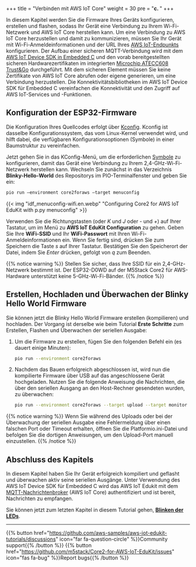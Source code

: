 +++
title = "Verbinden mit AWS IoT Core"
weight = 30
pre = "<b>c. </b>"
+++

In diesem Kapitel werden Sie die Firmware Ihres Geräts konfigurieren, erstellen und flashen, sodass Ihr Gerät eine Verbindung zu Ihrem Wi-Fi-Netzwerk und AWS IoT Core herstellen kann. Um eine Verbindung zu AWS IoT Core herzustellen und damit zu kommunizieren, müssen Sie Ihr Gerät mit Wi-Fi-Anmeldeinformationen und der URL Ihres [AWS IoT-Endpunkts](https://docs.aws.amazon.com/iot/latest/developerguide/connect-to-iot.html#iot-device-endpoint-intro) konfigurieren. Der Aufbau einer sicheren MQTT-Verbindung wird mit dem [AWS IoT Device SDK in Embedded C](https://github.com/espressif/aws-iot-device-sdk-embedded-C/tree/61f25f34712b1513bf1cb94771620e9b2b001970) und den vorab bereitgestellten sicheren Hardwarezertifikaten im integrierten [Microchip ATECC608 Trust&Go](https://www.microchip.com/wwwproducts/en/ATECC608B-TNGTLS) durchgeführt. Mit dem sicheren Element müssen Sie keine Zertifikate von AWS IoT Core abrufen oder eigene generieren, um eine Verbindung herzustellen. Die Konnektivitätsbibliotheken im AWS IoT Device SDK für Embedded C vereinfachen die Konnektivität und den Zugriff auf AWS IoT-Services und -Funktionen.

## Konfiguration der ESP32-Firmware
Die Konfiguration Ihres Quellcodes erfolgt über [Kconfig](https://www.kernel.org/doc/html/latest/kbuild/kconfig-language.html). Kconfig ist dasselbe Konfigurationssystem, das vom Linux-Kernel verwendet wird, und hilft dabei, die verfügbaren Konfigurationsoptionen (Symbole) in einer Baumstruktur zu vereinfachen.

Jetzt gehen Sie in das KConfig-Menü, um die erforderlichen [Symbole](https://www.kernel.org/doc/html/latest/kbuild/kconfig-language.html) zu konfigurieren, damit das Gerät eine Verbindung zu Ihrem 2,4-GHz-Wi-Fi-Netzwerk herstellen kann. Wechseln Sie zunächst in das Verzeichnis **Blinky-Hello-World** des Repositorys im PIO-Terminalfenster und geben Sie ein:
```bash
pio run —environment core2foraws —target menuconfig
```

{{< img "idf_menuconfig-wifi.en.webp" "Configuring Core2 for AWS IoT EduKit with p.py menuconfig" >}}

Verwenden Sie die Richtungstasten (oder *K* und *J* oder *-* und *+*) auf Ihrer Tastatur, um im Menü zu **AWS IoT EduKit Configuration** zu gehen. Geben Sie Ihre **WiFi-SSID** und Ihr **WiFi-Passwort** mit Ihren Wi-Fi-Anmeldeinformationen ein. Wenn Sie fertig sind, drücken Sie zum Speichern die Taste *s* auf Ihrer Tastatur. Bestätigen Sie den Speicherort der Datei, indem Sie *Enter* drücken, gefolgt von *q* zum Beenden.

{{% notice warning %}}
Stellen Sie sicher, dass Ihre SSID für ein 2,4-GHz-Netzwerk bestimmt ist. Der ESP32-D0WD auf der M5Stack Core2 für AWS-Hardware unterstützt keine 5-GHz-Wi-Fi-Bänder.
{{% /notice %}}

## Erstellen, Hochladen und Überwachen der Blinky Hello World Firmware
Sie können jetzt die Blinky Hello World Firmware erstellen (kompilieren) und hochladen. Der Vorgang ist derselbe wie beim Tutorial **Erste Schritte** zum Erstellen, Flashen und Überwachen der seriellen Ausgabe:

1) Um die Firmware zu erstellen, fügen Sie den folgenden Befehl ein (es dauert einige Minuten):
    ```bash
    pio run --environment core2foraws
    ```
2) Nachdem das Bauen erfolgreich abgeschlossen ist, wird nun die kompilierte Firmware über USB auf das angeschlossene Gerät hochgeladen. Nutzen Sie die folgende Anweisung die Nachrichten, die über den seriellen Ausgang an den Host-Rechner gesendeten wurden, zu überwachen:
    ```bash
    pio run --environment core2foraws --target upload --target monitor
    ```
{{% notice warning %}}
Wenn Sie während des Uploads oder bei der Überwachung der seriellen Ausgabe eine Fehlermeldung über einen falschen Port oder Timeout erhalten, öffnen Sie die Platformio.ini-Datei und befolgen Sie die dortigen Anweisungen, um den Upload-Port manuell einzustellen.
{{% /notice %}}

## Abschluss des Kapitels
In diesem Kapitel haben Sie Ihr Gerät erfolgreich kompiliert und geflasht und überwachen aktiv seine seriellen Ausgänge. Unter Verwendung des AWS IoT Device SDK für Embedded C wird das AWS IoT Edukit mit dem [MQTT-Nachrichtenbroker](https://docs.aws.amazon.com/iot/latest/developerguide/protocols.html) (AWS IoT Core) authentifiziert und ist bereit, Nachrichten zu empfangen.

Sie können jetzt zum letzten Kapitel in diesem Tutorial gehen, [**Blinken der LEDs**](/de/blinky-hello-world/blinking-the-leds.html).

---
{{% button href="https://github.com/aws-samples/aws-iot-edukit-tutorials/discussions" icon="far fa-question-circle" %}}Community support{{% /button %}} {{% button href="https://github.com/m5stack/Core2-for-AWS-IoT-EduKit/issues" icon="fas fa-bug" %}}Report bugs{{% /button %}}